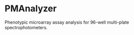 PMAnalyzer
==========

Phenotypic microarray assay analysis for 96-well multi-plate spectrophotometers.
